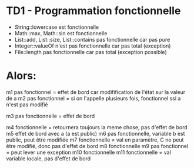 # TD1 - Programmation fonctionnelle

- String::lowercase est fonctionnelle
- Math::max, Math::sin est fonctionnelle
- List::add, List::size, List::contains pas fonctionnelle car pas pure 
- Integer::valueOf n'est pas fonctionnelle car pas total (exception)
- File::length pas fonctionnelle car pas total (exception possible)

# Alors: 

m1 pas fonctionnel = effet de bord car modifification de l'état sur la valeur de a
m2 pas fonctionnel = si on l'appelle plusieurs fois, fonctionnel ssi a n'est pas modifié

m3 pas fonctionnelle = effet de bord

m4 fonctionnelle = retournera toujours la meme chose, pas d'effet de bord
m5 effet de bord avec a (a est public)
m6 pas fonctionnelle, variable b est public, peut être modifiée
m7 fonctionnelle = val en paramètre, C ne peut être modifié, donc pas d'effet de bord
m8 fonctionnelle
m9 pas fonctionnel = peut lever une exception
m10 fonctionnelle
m11 fonctionnelle = val variable locale, pas d'effet de bord

